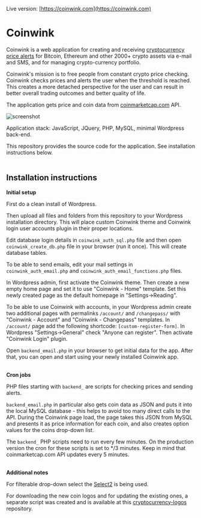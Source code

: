 Live version: [https://coinwink.com](https://coinwink.com)

# Coinwink

Coinwink is a web application for creating and receiving [cryptocurrency price alerts](https://coinwink.com/) for Bitcoin, Ethereum and other 2000+ crypto assets via e-mail and SMS, and for managing crypto-currency portfolio.

Coinwink's mission is to free people from constant crypto price checking. Coinwink checks prices and alerts the user when the threshold is reached. This creates a more detached perspective for the user and can result in better overall trading outcomes and better quality of life.

The application gets price and coin data from [coinmarketcap.com](http://coinmarketcap.com/) API.

![screenshot](https://coinwink.com/img/github.png)

Application stack: JavaScript, JQuery, PHP, MySQL, minimal Wordpress back-end.

This repository provides the source code for the application. See installation instructions below.
<br>
<br>
## Installation instructions

**Initial setup**

First do a clean install of Wordpress.

Then upload all files and folders from this repository to your Wordpress installation directory. This will place custom Coinwink theme and Coinwink login user accounts plugin in their proper locations.

Edit database login details in `coinwink_auth_sql.php` file and then open `coinwink_create_db.php` file in your browser (run it once). This will create database tables.

To be able to send emails, edit your mail settings in `coinwink_auth_email.php` and `coinwink_auth_email_functions.php` files.

In Wordpress admin, first activate the Coinwink theme. Then create a new empty home page and set it to use "Coinwink - Home" template. Set this newly created page as the default homepage in "Settings->Reading". 

To be able to use Coinwink with accounts, in your Wordpress admin create two additional pages with permalinks `/account/` and `/changepass/` with "Coinwink - Account" and "Coinwink - Changepass" templates. In `/account/` page add the following shortcode: `[custom-register-form]`. In Wordpress "Settings->General" check "Anyone can register". Then activate "Coinwink Login" plugin. 

Open `backend_email.php` in your browser to get initial data for the app. After that, you can open and start using your newly installed Coinwink app.
<br>
<br>

**Cron jobs**

PHP files starting with `backend_` are scripts for checking prices and sending alerts.

`backend_email.php` in particular also gets coin data as JSON and puts it into the local MySQL database - this helps to avoid too many direct calls to the API. During the Coinwink page load, the page takes this JSON from MySQL and presents it as price information for each coin, and also creates option values for the coins drop-down list.

The `backend_` PHP scripts need to run every few minutes. On the production version the cron for these scripts is set to */3 minutes. Keep in mind that coinmarketcap.com API updates every 5 minutes.
<br>
<br>

**Additional notes**

For filterable drop-down select the [Select2](https://select2.github.io/) is being used.

For downloading the new coin logos and for updating the existing ones, a separate script was created and is available at this [cryptocurrency-logos](https://github.com/dziungles/cryptocurrency-logos) repository.
